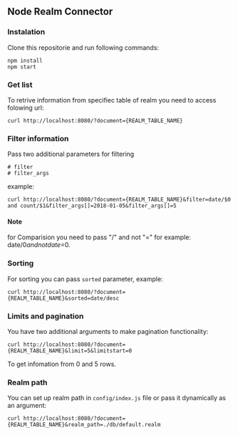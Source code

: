 ## Node Realm Connector

### Instalation

Clone this repositorie and run following commands:

```
npm install
npm start
```

### Get list

To retrive information from specifiec table of realm you need to access folowing url:

```
curl http://localhost:8080/?document={REALM_TABLE_NAME}
```

### Filter information

Pass two additional parameters for filtering

```
# filter
# filter_args
```

example:

```
curl http://localhost:8080/?document={REALM_TABLE_NAME}&filter=date/$0 and count/$1&filter_args[]=2018-01-05&filter_args[]=5
```

#### Note

for Comparision you need to pass "/" and not "=" for example: date/$0 and not date=$0.

### Sorting

For sorting you can pass ```sorted``` parameter, example:

```
curl http://localhost:8080/?document={REALM_TABLE_NAME}&sorted=date/desc
```

### Limits and pagination

You have two additional arguments to make pagination functionality:

```
curl http://localhost:8080/?document={REALM_TABLE_NAME}&limit=5&limitstart=0
```

To get infomation from 0 and 5 rows.

### Realm path

You can set up realm path in ```config/index.js``` file or pass it dynamically as an argument:

```
curl http://localhost:8080/?document={REALM_TABLE_NAME}&realm_path=./db/default.realm
```









